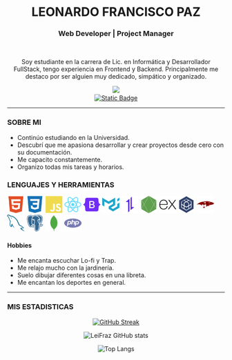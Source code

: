 <div id="header" align="center">
  <h1>LEONARDO FRANCISCO PAZ</h1>
  <h3>Web Developer | Project Manager </h3>
  <br>
  <p> Soy estudiante en la carrera de Lic. en Informática y Desarrollador FullStack, tengo experiencia en Frontend y Backend. Principalmente me destaco por ser alguien muy dedicado, simpático y organizado.
 </p>
  <img src="https://i.giphy.com/media/v1.Y2lkPTc5MGI3NjExMzlweHIwcTFsbHdrc3hnMmlnd2xxemY3cGUycmppczJoejlxcTV4MSZlcD12MV9pbnRlcm5hbF9naWZfYnlfaWQmY3Q9Zw/HscDLzkO8EOTmgkhQP/giphy.gif" width="200" />
</div>


<div id="badges" align="center">
  <a href="https://www.linkedin.com/in/leonardofpaz/">
    <img alt="Static Badge" src="https://img.shields.io/badge/Leonardo%20Francisco%20Paz-blue?style=plastic&logo=LinkedIn" alt="LinkedIn Badge">
  </a>
</div>

---

### SOBRE MI

- Continúo estudiando en la Universidad.
- Descubrí que me apasiona desarrollar y crear proyectos desde cero con su documentación.
- Me capacito constantemente.
- Organizo todas mis tareas y horarios.

### LENGUAJES Y HERRAMIENTAS

<div align="left">
  <img src="https://github.com/devicons/devicon/blob/master/icons/html5/html5-plain.svg" title="HTML5" alt="HTML5" width="40" height="40"/>
  <img src="https://github.com/devicons/devicon/blob/master/icons/css3/css3-plain.svg" title="CSS3" alt="CSS3" width="40" height="40"/>
  <img src="https://github.com/devicons/devicon/blob/master/icons/javascript/javascript-plain.svg" title="JavaScript" alt="JavaScript" width="40" height="40"/>
  <img src="https://github.com/devicons/devicon/blob/master/icons/react/react-original.svg" title="React" alt="React" width="40" height="40"/>
  <img src="https://github.com/devicons/devicon/blob/master/icons/bootstrap/bootstrap-plain.svg" title="Bootstrap" alt="Bootstrap" width="40" height="40"/>
  <img src="https://github.com/devicons/devicon/blob/master/icons/materialui/materialui-plain.svg" title="MaterialUI" alt="MaterialUI" width="40" height="40"/>
  <img src="https://github.com/devicons/devicon/blob/master/icons/axios/axios-plain.svg" title="Axios" alt="Axios" width="40" height="40"/>
  <img src="https://github.com/devicons/devicon/blob/master/icons/nodejs/nodejs-plain.svg" title="NodeJs" alt="NodeJs" width="40" height="40"/>
  <img src="https://github.com/devicons/devicon/blob/master/icons/express/express-original.svg" title="Express" alt="Express" width="40" height="40"/>
  <img src="https://github.com/devicons/devicon/blob/master/icons/sequelize/sequelize-plain.svg" title="Sequelize" alt="Sequelize" width="40" height="40"/>
  <img src="https://github.com/devicons/devicon/blob/master/icons/mongoose/mongoose-original.svg" title="Mongoose" alt="Mongoose" width="40" height="40"/>
  <img src="https://github.com/devicons/devicon/blob/master/icons/mysql/mysql-original.svg" title="MySQL" alt="MySQL" width="40" height="40"/>
  <img src="https://github.com/devicons/devicon/blob/master/icons/postgresql/postgresql-plain.svg" title="PostgreSQL" alt="PostgreSQL" width="40" height="40"/>
  <img src="https://github.com/devicons/devicon/blob/master/icons/mongodb/mongodb-plain.svg" title="MongoDB" alt="MongoDB" width="40" height="40"/>
  <img src="https://github.com/devicons/devicon/blob/master/icons/php/php-plain.svg" title="php" alt="php" width="40" height="40"/>
</div>

#### Hobbies
- Me encanta escuchar Lo-fi y Trap.
- Me relajo mucho con la jardinería.
- Suelo dibujar diferentes cosas en una libreta.
- Me encantan los deportes en general.

---

### MIS ESTADISTICAS

<div align="center">
  
  [![GitHub Streak](https://github-readme-streak-stats.herokuapp.com?user=LeiFraz&theme=prussian&hide_border=true&border_radius=4&locale=es)](https://git.io/streak-stats)
  
  ![LeiFraz GitHub stats](https://github-readme-stats.vercel.app/api?username=leifraz&show_icons=true&theme=radical)
  
  ![Top Langs](https://github-readme-stats.vercel.app/api/top-langs/?username=anuraghazra&langs_count=8)
  
</div>
